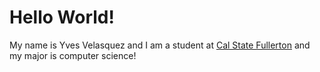 # Hello World!
My name is Yves Velasquez and I am a student at [Cal State Fullerton](http://www.fullerton.edu/)
and my major is computer science!